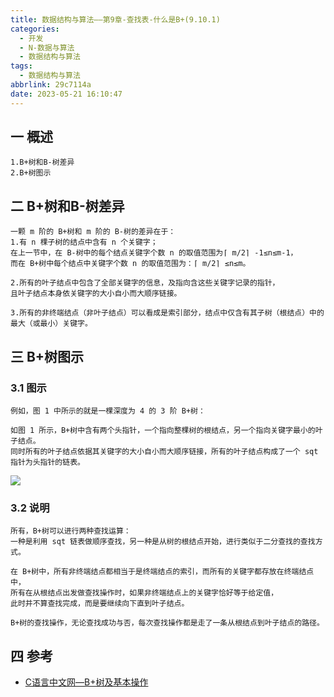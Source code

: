 ```yaml
---
title: 数据结构与算法——第9章-查找表-什么是B+(9.10.1)
categories:
  - 开发
  - N-数据与算法
  - 数据结构与算法
tags:
  - 数据结构与算法
abbrlink: 29c7114a
date: 2023-05-21 16:10:47
---
```

## 一 概述

```
1.B+树和B-树差异
2.B+树图示
```

<!--more-->

## 二 B+树和B-树差异

```
一颗 m 阶的 B+树和 m 阶的 B-树的差异在于：
1.有 n 棵子树的结点中含有 n 个关键字；
在上一节中，在 B-树中的每个结点关键字个数 n 的取值范围为⌈ m/2⌉ -1≤n≤m-1，
而在 B+树中每个结点中关键字个数 n 的取值范围为：⌈ m/2⌉ ≤n≤m。

2.所有的叶子结点中包含了全部关键字的信息，及指向含这些关键字记录的指针，
且叶子结点本身依关键字的大小自小而大顺序链接。

3.所有的非终端结点（非叶子结点）可以看成是索引部分，结点中仅含有其子树（根结点）中的最大（或最小）关键字。
```

## 三 B+树图示

### 3.1 图示

```
例如，图 1 中所示的就是一棵深度为 4 的 3 阶 B+树：

如图 1 所示，B+树中含有两个头指针，一个指向整棵树的根结点，另一个指向关键字最小的叶子结点。
同时所有的叶子结点依据其关键字的大小自小而大顺序链接，所有的叶子结点构成了一个 sqt 指针为头指针的链表。
```

![][1]

### 3.2 说明

```
所有，B+树可以进行两种查找运算：
一种是利用 sqt 链表做顺序查找，另一种是从树的根结点开始，进行类似于二分查找的查找方式。

在 B+树中，所有非终端结点都相当于是终端结点的索引，而所有的关键字都存放在终端结点中，
所有在从根结点出发做查找操作时，如果非终端结点上的关键字恰好等于给定值，
此时并不算查找完成，而是要继续向下直到叶子结点。

B+树的查找操作，无论查找成功与否，每次查找操作都是走了一条从根结点到叶子结点的路径。
```


## 四 参考

* [C语言中文网—B+树及基本操作](https://c.biancheng.net/view/vip_3435.html)


[1]:https://cdn.jsdelivr.net/gh/PGzxc/CDN/blog-data-struct-basic/ds-chap9-10-1-1.png





